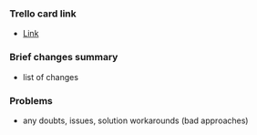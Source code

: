 ### Trello card link

- [Link]()

### Brief changes summary

- list of changes

### Problems

- any doubts, issues, solution workarounds (bad approaches)
